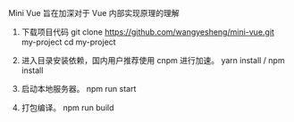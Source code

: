 Mini Vue 旨在加深对于 Vue 内部实现原理的理解

1. 下载项目代码 git clone https://github.com/wangyesheng/mini-vue.git my-project cd my-project

2. 进入目录安装依赖，国内用户推荐使用 cnpm 进行加速。 yarn install / npm install

3. 启动本地服务器。 npm run start

4. 打包编译。 npm run build
